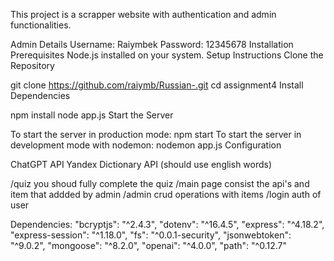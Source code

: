 This project is a scrapper website with authentication and admin functionalities.

Admin Details
Username: Raiymbek
Password: 12345678
Installation
Prerequisites
Node.js installed on your system.
Setup Instructions
Clone the Repository

git clone https://github.com/raiymb/Russian-.git
cd assignment4
Install Dependencies

npm install
node app.js
Start the Server

To start the server in production mode:
npm start
To start the server in development mode with nodemon:
nodemon app.js
Configuration


ChatGPT API 
Yandex Dictionary API (should use english words)

/quiz you shoud fully complete the quiz
/main page consist the api's and item that addded by admin
/admin crud operations with items
/login auth of user

Dependencies:
"bcryptjs": "^2.4.3",
    "dotenv": "^16.4.5",
    "express": "^4.18.2",
    "express-session": "^1.18.0",
    "fs": "^0.0.1-security",
    "jsonwebtoken": "^9.0.2",
    "mongoose": "^8.2.0",
    "openai": "^4.0.0",
    "path": "^0.12.7"
